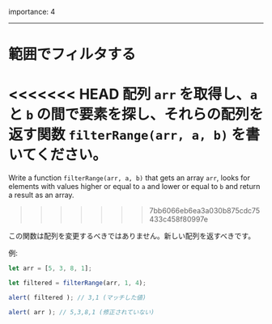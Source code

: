 importance: 4

---

# 範囲でフィルタする

<<<<<<< HEAD
配列 `arr` を取得し、`a` と `b` の間で要素を探し、それらの配列を返す関数 `filterRange(arr, a, b)` を書いてください。
=======
Write a function `filterRange(arr, a, b)` that gets an array `arr`, looks for elements with values higher or equal to `a` and lower or equal to `b` and return a result as an array.
>>>>>>> 7bb6066eb6ea3a030b875cdc75433c458f80997e

この関数は配列を変更するべきではありません。新しい配列を返すべきです。

例:

```js
let arr = [5, 3, 8, 1];

let filtered = filterRange(arr, 1, 4);

alert( filtered ); // 3,1 (マッチした値)

alert( arr ); // 5,3,8,1 (修正されていない)
```
